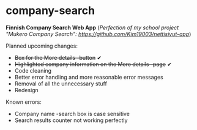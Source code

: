 # company-search
**Finnish Company Search Web App**
(*Perfection of my school project "Mukero Company Search": https://github.com/Kim19003/nettisivut-app*)

Planned upcoming changes:
- ~~Box for the More details -button~~ ✔
- ~~Highlighted company information on the More details -page~~ ✔
- Code cleaning
- Better error handling and more reasonable error messages
- Removal of all the unnecessary stuff
- Redesign

Known errors:
- Company name -search box is case sensitive
- Search results counter not working perfectly
